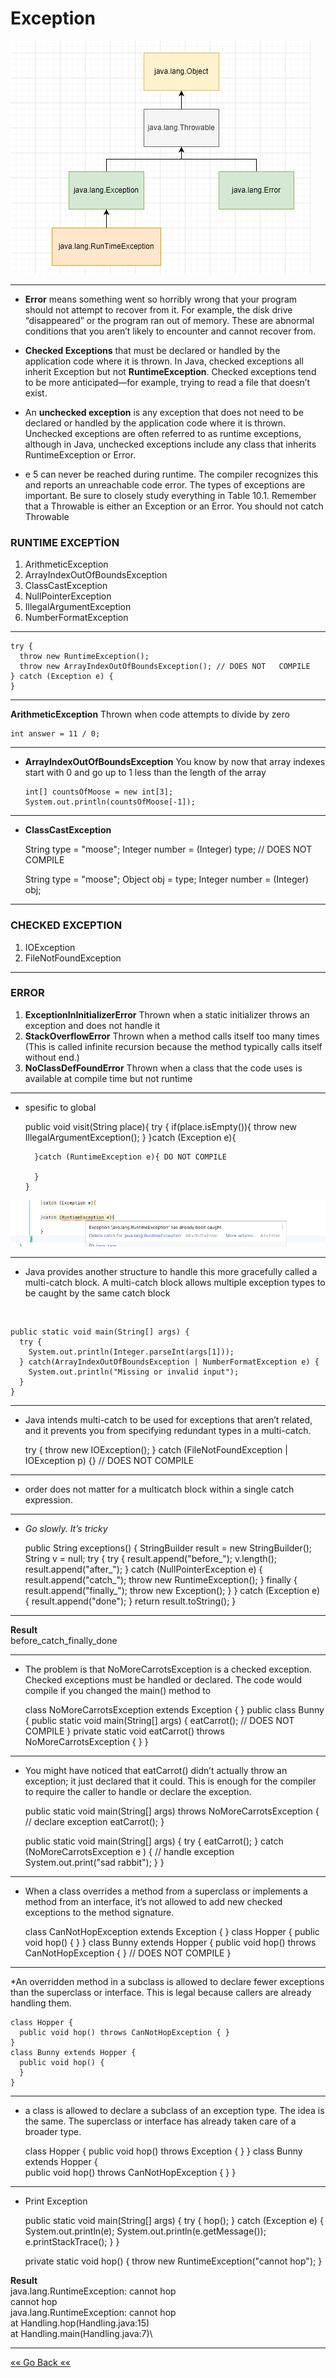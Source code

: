 # Exception

![img.png](images/img.png)
***

* **Error** means something went so horribly wrong that your
  program should not attempt to recover from it. For example,
  the disk drive “disappeared” or the program ran out of
  memory. These are abnormal conditions that you aren’t likely
  to encounter and cannot recover from.
* **Checked Exceptions** that must be declared or
  handled by the application code where it is thrown. In Java,
  checked exceptions all inherit Exception but not
  **RuntimeException**. Checked exceptions tend to be more
  anticipated—for example, trying to read a file that doesn’t exist.
* An **unchecked exception** is any exception that does not need to
  be declared or handled by the application code where it is
  thrown. Unchecked exceptions are often referred to as runtime
  exceptions, although in Java, unchecked exceptions include any
  class that inherits RuntimeException or Error.

* e 5 can never be reached
  during runtime. The compiler recognizes this and reports an
  unreachable code error.
  The types of exceptions are important. Be sure to closely study
  everything in Table 10.1. Remember that a Throwable is either
  an Exception or an Error. You should not catch Throwable

### RUNTIME EXCEPTİON
1) ArithmeticException
2) ArrayIndexOutOfBoundsException
3) ClassCastException
4) NullPointerException
5) IllegalArgumentException
6) NumberFormatException


***
    try {
      throw new RuntimeException();
      throw new ArrayIndexOutOfBoundsException(); // DOES NOT   COMPILE
    } catch (Exception e) {
    }
***
**ArithmeticException** Thrown when code attempts to divide by
  zero
  


    int answer = 11 / 0;
***

* **ArrayIndexOutOfBoundsException** You know by now that array indexes start with 0 and go up to 1
  less than the length of the array

      int[] countsOfMoose = new int[3];
      System.out.println(countsOfMoose[-1]);
***
* **ClassCastException**





    String type = "moose";
    Integer number = (Integer) type; // DOES NOT COMPILE

    String type = "moose";
    Object obj = type;
    Integer number = (Integer) obj;
***
### CHECKED EXCEPTION
1) IOException
2) FileNotFoundException
***
### ERROR
1) **ExceptionInInitializerError** Thrown when a static initializer
   throws an exception and does not handle it
2) **StackOverflowError** Thrown when a method calls itself too
   many times (This is called infinite recursion because the
   method typically calls itself without end.)
3) **NoClassDefFoundError** Thrown when a class that the code uses
   is available at compile time but not runtime
***
* spesific to global


    public void visit(String place){
      try {
        if(place.isEmpty()){
          throw new IllegalArgumentException(); 
      }
      }catch (Exception e){

        }catch (RuntimeException e){ DO NOT COMPILE
            
        }
      }

![img.png](img.png)

***
* Java provides another structure
  to handle this more gracefully called a multi-catch block. A
  multi-catch block allows multiple exception types to be caught
  by the same catch block

 <br>

    public static void main(String[] args) {
      try {
        System.out.println(Integer.parseInt(args[1])); 
      } catch(ArrayIndexOutOfBoundsException | NumberFormatException e) {
        System.out.println("Missing or invalid input");
      }
    }
***
* Java intends multi-catch to be used for exceptions that aren’t
  related, and it prevents you from specifying redundant types in
  a multi-catch.


  
    try {
      throw new IOException();
    } catch (FileNotFoundException | IOException p) {} // DOES NOT COMPILE
***
* order does not matter for a multicatch block within a single catch expression.

***

* *Go slowly. It’s tricky*


    public String exceptions() {
      StringBuilder result = new StringBuilder();
      String v = null;
      try {
        try {
          result.append("before_");
          v.length();
          result.append("after_");
        } catch (NullPointerException e) {
            result.append("catch_");
            throw new RuntimeException();
        } finally {
          result.append("finally_");
          throw new Exception();
          }
      } catch (Exception e) {
        result.append("done");
      }
      return result.toString();
    }
***
**Result**\
before_catch_finally_done 
***
* The problem is that NoMoreCarrotsException is a checked
  exception. Checked exceptions must be handled or declared.
  The code would compile if you changed the main() method to

    
    class NoMoreCarrotsException extends Exception {
    }
    public class Bunny {
      public static void main(String[] args) {
        eatCarrot(); // DOES NOT COMPILE
      }
      private static void eatCarrot() throws NoMoreCarrotsException {
      }
    }
***
* You might have noticed that eatCarrot() didn’t actually throw
  an exception; it just declared that it could. This is enough for
  the compiler to require the caller to handle or declare the
  exception.


    public static void main(String[] args) throws NoMoreCarrotsException { 
      // declare exception
      eatCarrot();
    }
  
    public static void main(String[] args) {
      try {
        eatCarrot();
      } catch (NoMoreCarrotsException e ) { // handle exception
        System.out.print("sad rabbit");
      }
    }
***

* When a class overrides a method from a superclass
  or implements a method from an interface, it’s not allowed to
  add new checked exceptions to the method signature.


    class CanNotHopException extends Exception {
    }
    class Hopper {
      public void hop() { }
    }
    class Bunny extends Hopper {
      public void hop() throws CanNotHopException { } // DOES NOT COMPILE
    }

***
*An overridden method in a subclass is allowed to declare fewer
exceptions than the superclass or interface. This is legal
because callers are already handling them.



    class Hopper {
      public void hop() throws CanNotHopException { }
    }
    class Bunny extends Hopper {
      public void hop() {
      }
    }
***
* a class is allowed to declare a subclass of an
exception type. The idea is the same. The superclass or
interface has already taken care of a broader type.


    class Hopper {
      public void hop() throws Exception { }
    }
    class Bunny extends Hopper {  
      public void hop() throws CanNotHopException { }
    }
***
* Print Exception

    
    public static void main(String[] args) {
      try {
        hop();
      } catch (Exception e) {
        System.out.println(e);
        System.out.println(e.getMessage());
        e.printStackTrace();
      }
    }
    
    private static void hop() {
      throw new RuntimeException("cannot hop");
    }

**Result**\
java.lang.RuntimeException: cannot hop \
cannot hop\
java.lang.RuntimeException: cannot hop\
at Handling.hop(Handling.java:15)\
at Handling.main(Handling.java:7)\
***

[«« Go Back ««](https://github.com/MedetHasanUgurlu/Oracle-Certification) 

